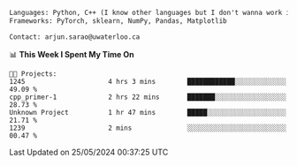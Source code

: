 ```txt
Languages: Python, C++ (I know other languages but I don't wanna work in em)
Frameworks: PyTorch, sklearn, NumPy, Pandas, Matplotlib

Contact: arjun.sarao@uwaterloo.ca
```

<!--START_SECTION:waka-->
📊 **This Week I Spent My Time On** 

```text
🐱‍💻 Projects: 
1245                     4 hrs 3 mins        ████████████░░░░░░░░░░░░░   49.09 % 
cpp_primer-1             2 hrs 22 mins       ███████░░░░░░░░░░░░░░░░░░   28.73 % 
Unknown Project          1 hr 47 mins        █████░░░░░░░░░░░░░░░░░░░░   21.71 % 
1239                     2 mins              ░░░░░░░░░░░░░░░░░░░░░░░░░   00.47 % 
```


 Last Updated on 25/05/2024 00:37:25 UTC
<!--END_SECTION:waka-->
